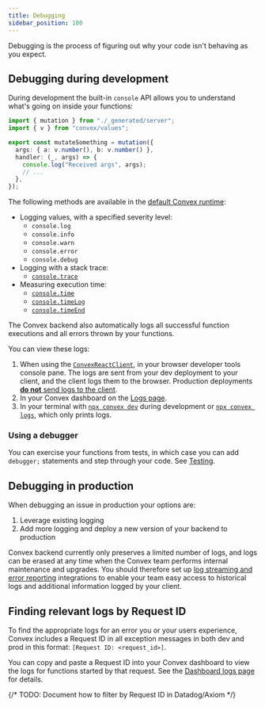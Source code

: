 ```yaml
---
title: Debugging
sidebar_position: 100
---
```


Debugging is the process of figuring out why your code isn't behaving as you
expect.

## Debugging during development

During development the built-in `console` API allows you to understand what's
going on inside your functions:

```ts title="convex/myFunctions.ts"
import { mutation } from "./_generated/server";
import { v } from "convex/values";

export const mutateSomething = mutation({
  args: { a: v.number(), b: v.number() },
  handler: (_, args) => {
    console.log("Received args", args);
    // ...
  },
});
```

The following methods are available in the
[default Convex runtime](/docs/functions/runtimes.mdx#default-convex-runtime):

- Logging values, with a specified severity level:
  - `console.log`
  - `console.info`
  - `console.warn`
  - `console.error`
  - `console.debug`
- Logging with a stack trace:
  - [`console.trace`](https://developer.mozilla.org/en-US/docs/Web/API/console/trace_static)
- Measuring execution time:
  - [`console.time`](https://developer.mozilla.org/en-US/docs/Web/API/console/time_static)
  - [`console.timeLog`](https://developer.mozilla.org/en-US/docs/Web/API/console/timelog_static)
  - [`console.timeEnd`](https://developer.mozilla.org/en-US/docs/Web/API/console/timeend_static)

The Convex backend also automatically logs all successful function executions
and all errors thrown by your functions.

You can view these logs:

1. When using the [`ConvexReactClient`](/docs/client/react.mdx), in your browser
   developer tools console pane. The logs are sent from your dev deployment to
   your client, and the client logs them to the browser. Production deployments
   [**do not** send logs to the client](/docs/functions/error-handling/error-handling.mdx#differences-in-error-reporting-between-dev-and-prod).
2. In your Convex dashboard on the
   [Logs page](/docs/dashboard/deployments/logs.md).
3. In your terminal with [`npx convex dev`](/docs/cli.md#tail-deployment-logs)
   during development or [`npx convex logs`](/docs/cli.md#tail-deployment-logs),
   which only prints logs.

### Using a debugger

You can exercise your functions from tests, in which case you can add
`debugger;` statements and step through your code. See
[Testing](/docs/testing/convex-test.mdx#debugging-tests).

## Debugging in production

When debugging an issue in production your options are:

1. Leverage existing logging
2. Add more logging and deploy a new version of your backend to production

Convex backend currently only preserves a limited number of logs, and logs can
be erased at any time when the Convex team performs internal maintenance and
upgrades. You should therefore set up
[log streaming and error reporting](/docs/production/integrations/integrations.mdx)
integrations to enable your team easy access to historical logs and additional
information logged by your client.

## Finding relevant logs by Request ID

To find the appropriate logs for an error you or your users experience, Convex
includes a Request ID in all exception messages in both dev and prod in this
format: `[Request ID: <request_id>]`.

You can copy and paste a Request ID into your Convex dashboard to view the logs
for functions started by that request. See the
[Dashboard logs page](/docs/dashboard/deployments/logs.md#filter-logs) for
details.

{/* TODO: Document how to filter by Request ID in Datadog/Axiom */}
